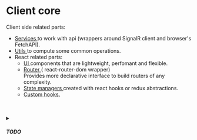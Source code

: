 <h1>Client core</h1>

Client side related parts:

<ul>
    <li>
        <a href='https://github.com/CyberCookie/siegel/tree/master/client_core/services'>
            Services
        </a>
        to work with api (wrappers around SignalR client and browser's FetchAPI).
    </li>
    <li>
        <a href='https://github.com/CyberCookie/siegel/tree/master/client_core/utils'>
            Utils
        </a>
        to compute some common operations.
    </li>
    <li>
        React related parts:
        <ul>
            <li>
                <a href='https://github.com/CyberCookie/siegel/tree/master/client_core/ui'>
                    UI
                </a>
                components that are lightweight, perfomant and flexible.
            </li>
            <li>
                <a href='https://github.com/CyberCookie/siegel/tree/master/client_core/router'>
                    Router
                </a>
                ( react-router-dom wrapper)<br />
                Provides more declarative interface to build routers of any complexity.
            </li>
            <li>
                <a href='https://github.com/CyberCookie/siegel/tree/master/client_core/store'>
                    State managers
                </a>
                created with react hooks or redux abstractions.
            </li>
            <li>
                <a href='https://github.com/CyberCookie/siegel/tree/master/client_core/hooks'>
                    Custom hooks.
                </a>
            </li>
        </ul>
    </li>
</ul>
<br /><br />


<details>
    <summary><h5>TODO</h5></summary>
    <ul>
        <li>PWA</li>
        <li>Components low level configuration</li>
        <li>Unit tests</li>
        <li>Resolve TODOs</li>
    </ul>
</details>